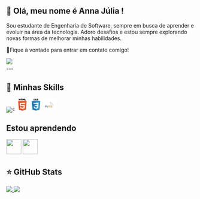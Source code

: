 ## 💜 Olá, meu nome é Anna Júlia !

Sou estudante de Engenharia de Software, sempre em busca de aprender e evoluir na área da tecnologia. Adoro desafios e estou sempre explorando novas formas de melhorar minhas habilidades.

💬Fique à vontade para entrar em contato comigo!
<div>
<a href="https://www.linkedin.com/in/anna-j%C3%BAlia-curcio-marques-ba1634297/" target="_blank"><img loading="lazy" src="https://img.shields.io/badge/-LinkedIn-%230077B5?style=for-the-badge&logo=linkedin&logoColor=white" target="_blank"></a> 
</div>
---

## 🚀 Minhas Skills

<code><img height="32" src="https://cdn.iconscout.com/icon/free/png-512/c-programming-569564.png" alt="c"/></code>
<code><img height="32" src="https://raw.githubusercontent.com/github/explore/80688e429a7d4ef2fca1e82350fe8e3517d3494d/topics/html/html.png" alt="HTML5"/></code>
<code><img height="32" src="https://raw.githubusercontent.com/github/explore/80688e429a7d4ef2fca1e82350fe8e3517d3494d/topics/css/css.png" alt="CSS"/></code>
<code><img height="32" src="https://raw.githubusercontent.com/github/explore/80688e429a7d4ef2fca1e82350fe8e3517d3494d/topics/mysql/mysql.png" alt="MySQL"/></code>

## Estou aprendendo

<img src="https://cdn.jsdelivr.net/gh/devicons/devicon@latest/icons/java/java-original-wordmark.svg" width="40" height="40"/> <img src="https://cdn.jsdelivr.net/gh/devicons/devicon@latest/icons/python/python-original.svg" width="40" height="40"/>


## ⭐ GitHub Stats

<div>
<a href="https://github.com/annaju0405">
<img loading="lazy" height="180em" src="https://github-readme-stats.vercel.app/api/top-langs/?username=annaju0405&layout=compact&langs_count=7&theme=dracula"/>
<img loading="lazy" height="180em" src="https://github-readme-stats.vercel.app/api?username=annaju0405&show_icons=true&theme=dracula&include_all_commits=true&count_private=true"/>
</div>
